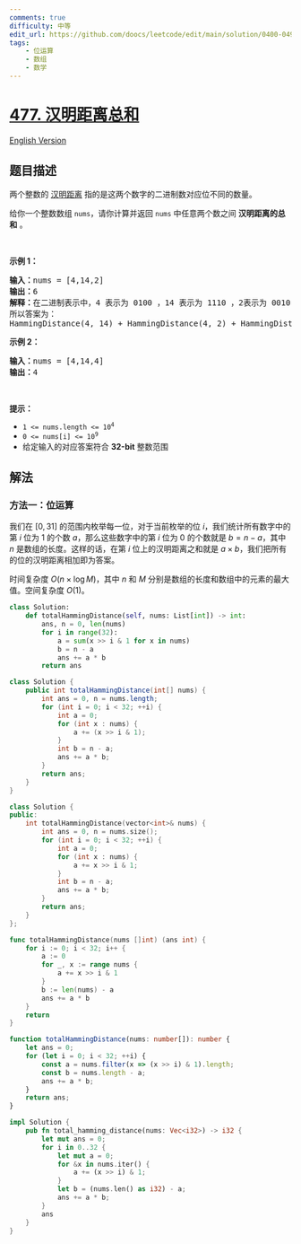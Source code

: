 ```yaml
---
comments: true
difficulty: 中等
edit_url: https://github.com/doocs/leetcode/edit/main/solution/0400-0499/0477.Total%20Hamming%20Distance/README.md
tags:
    - 位运算
    - 数组
    - 数学
---
```


<!-- problem:start -->

# [477. 汉明距离总和](https://leetcode.cn/problems/total-hamming-distance)

[English Version](/solution/0400-0499/0477.Total%20Hamming%20Distance/README_EN.md)

## 题目描述

<!-- description:start -->

<p>两个整数的&nbsp;<a href="https://baike.baidu.com/item/%E6%B1%89%E6%98%8E%E8%B7%9D%E7%A6%BB/475174?fr=aladdin">汉明距离</a> 指的是这两个数字的二进制数对应位不同的数量。</p>

<p>给你一个整数数组 <code>nums</code>，请你计算并返回 <code>nums</code> 中任意两个数之间 <strong>汉明距离的总和</strong> 。</p>

<p>&nbsp;</p>

<p><strong>示例 1：</strong></p>

<pre>
<strong>输入：</strong>nums = [4,14,2]
<strong>输出：</strong>6
<strong>解释：</strong>在二进制表示中，4 表示为 0100 ，14 表示为 1110 ，2表示为 0010 。（这样表示是为了体现后四位之间关系）
所以答案为：
HammingDistance(4, 14) + HammingDistance(4, 2) + HammingDistance(14, 2) = 2 + 2 + 2 = 6
</pre>

<p><strong>示例 2：</strong></p>

<pre>
<strong>输入：</strong>nums = [4,14,4]
<strong>输出：</strong>4
</pre>

<p>&nbsp;</p>

<p><strong>提示：</strong></p>

<ul>
	<li><code>1 &lt;= nums.length &lt;= 10<sup>4</sup></code></li>
	<li><code>0 &lt;= nums[i] &lt;= 10<sup>9</sup></code></li>
	<li>给定输入的对应答案符合 <strong>32-bit</strong> 整数范围</li>
</ul>

<!-- description:end -->

## 解法

<!-- solution:start -->

### 方法一：位运算

我们在 $[0, 31]$ 的范围内枚举每一位，对于当前枚举的位 $i$，我们统计所有数字中的第 $i$ 位为 $1$ 的个数 $a$，那么这些数字中的第 $i$ 位为 $0$ 的个数就是 $b = n - a$，其中 $n$ 是数组的长度。这样的话，在第 $i$ 位上的汉明距离之和就是 $a \times b$，我们把所有的位的汉明距离相加即为答案。

时间复杂度 $O(n \times \log M)$，其中 $n$ 和 $M$ 分别是数组的长度和数组中的元素的最大值。空间复杂度 $O(1)$。

<!-- tabs:start -->

```python
class Solution:
    def totalHammingDistance(self, nums: List[int]) -> int:
        ans, n = 0, len(nums)
        for i in range(32):
            a = sum(x >> i & 1 for x in nums)
            b = n - a
            ans += a * b
        return ans
```

```java
class Solution {
    public int totalHammingDistance(int[] nums) {
        int ans = 0, n = nums.length;
        for (int i = 0; i < 32; ++i) {
            int a = 0;
            for (int x : nums) {
                a += (x >> i & 1);
            }
            int b = n - a;
            ans += a * b;
        }
        return ans;
    }
}
```

```cpp
class Solution {
public:
    int totalHammingDistance(vector<int>& nums) {
        int ans = 0, n = nums.size();
        for (int i = 0; i < 32; ++i) {
            int a = 0;
            for (int x : nums) {
                a += x >> i & 1;
            }
            int b = n - a;
            ans += a * b;
        }
        return ans;
    }
};
```

```go
func totalHammingDistance(nums []int) (ans int) {
	for i := 0; i < 32; i++ {
		a := 0
		for _, x := range nums {
			a += x >> i & 1
		}
		b := len(nums) - a
		ans += a * b
	}
	return
}
```

```ts
function totalHammingDistance(nums: number[]): number {
    let ans = 0;
    for (let i = 0; i < 32; ++i) {
        const a = nums.filter(x => (x >> i) & 1).length;
        const b = nums.length - a;
        ans += a * b;
    }
    return ans;
}
```

```rust
impl Solution {
    pub fn total_hamming_distance(nums: Vec<i32>) -> i32 {
        let mut ans = 0;
        for i in 0..32 {
            let mut a = 0;
            for &x in nums.iter() {
                a += (x >> i) & 1;
            }
            let b = (nums.len() as i32) - a;
            ans += a * b;
        }
        ans
    }
}
```

<!-- tabs:end -->

<!-- solution:end -->

<!-- problem:end -->
